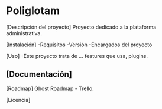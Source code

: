# Poliglotam

[Descripción del proyecto]
Proyecto dedicado a la plataforma administrativa.

[Instalación]
-Requisitos
-Versión
-Encargados del proyecto

[Uso]
-Este proyecto trata de ...
features que usa, plugins.

[Documentación]
-

[Roadmap]
Ghost Roadmap - Trello.

[Licencia]
